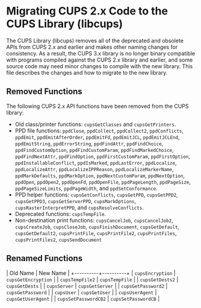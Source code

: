 Migrating CUPS 2.x Code to the CUPS Library (libcups)
=====================================================

The CUPS Library (libcups) removes all of the deprecated and obsolete APIs from
CUPS 2.x and earlier and makes other naming changes for consistency.  As a
result, the CUPS 3.x library is no longer binary compatible with programs
compiled against the CUPS 2.x library and earlier, and some source code may need
minor changes to compile with the new library.  This file describes the changes
and how to migrate to the new library.


Removed Functions
-----------------

The following CUPS 2.x API functions have been removed from the CUPS library:

- Old class/printer functions: `cupsGetClasses` and `cupsGetPrinters`.
- PPD file functions: `ppdClose`, `ppdCollect`, `ppdCollect2`, `ppdConflicts`,
  `ppdEmit`, `ppdEmitAfterOrder`, `ppdEmitFd`, `ppdEmitJCL`, `ppdEmitJCLEnd`,
  `ppdEmitString`, `ppdErrorString`, `ppdFindAttr`, `ppdFindChoice`,
  `ppdFindCustomOption`, `ppdFindCustomParam`, `ppdFindMarkedChoice`,
  `ppdFindNextAttr`, `ppdFindOption`, `ppdFirstCustomParam`, `ppdFirstOption`,
  `ppdInstallableConflict`, `ppdIsMarked`, `ppdLastError`, `ppdLocalize`,
  `ppdLocalizeAttr`, `ppdLocalizeIPPReason`, `ppdLocalizeMarkerName`,
  `ppdMarkDefaults`, `ppdMarkOption`, `ppdNextCustomParam`, `ppdNextOption`,
  `ppdOpen`, `ppdOpen2`, `ppdOpenFd`, `ppdOpenFile`, `ppdPageLength`,
  `ppdPageSize`, `ppdPageSizeLimits`, `ppdPageWidth`, and `ppdSetConformance`.
- PPD helper functions: `cupsGetConflicts`, `cupsGetPPD`, `cupsGetPPD2`,
  `cupsGetPPD3`, `cupsGetServerPPD`, `cupsMarkOptions`,
  `cupsRasterInterpretPPD`, and `cupsResolveConflicts`.
- Deprecated functions: `cupsTempFile`.
- Non-destination print functions: `cupsCancelJob`, `cupsCancelJob2`,
  `cupsCreateJob`, `cupsCloseJob`, `cupsFinishDocument`, `cupsGetDefault`, `cupsGetDefault2`,
  `cupsPrintFile`, `cupsPrintFile2`, `cupsPrintFiles`, `cupsPrintFiles2`,
  `cupsSendDocument`


Renamed Functions
-----------------

| Old Name | New Name |
+----------+----------+
| `cupsEncryption`     | `cupsGetEncryption` |
| `cupsTempFile2`      | `cupsTempFile`      |
| `cupsGetDests2`      | `cupsGetDests`      |
| `cupsServer`         | `cupsGetServer`     |
| `cupsGetPassword2`   | `cupsGetPassword`   |
| `cupsUser`           | `cupsGetUser`       |
| `cupsUserAgent`      | `cupsGetUserAgent`  |
| `cupsSetPasswordCB2` | `cupsSetPasswordCB` |
